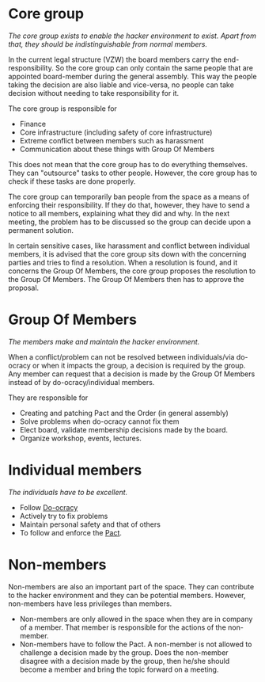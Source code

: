 # Core group

*The core group exists to enable the hacker environment to exist. Apart from that, they should be indistinguishable from normal members.*

In the current legal structure (VZW) the board members carry the end-responsibility. So the core group can only contain the same people that are appointed board-member during the general assembly. This way the people taking the decision are also liable and vice-versa,
no people can take decision without needing to take responsibility for it.

The core group is responsible for

  * Finance     
  * Core infrastructure (including safety of core infrastructure)
  * Extreme conflict between members such as harassment
  * Communication about these things with Group Of Members

This does not mean that the core group has to do everything themselves. They can "outsource" tasks to other people. However, the core group has to check if these tasks are done properly.

The core group can temporarily ban people from the space as a means of enforcing their responsibility. If they do that, however, they have to send a notice to all members, explaining what they did and why. In the next meeting, the problem has to be discussed so the group can decide upon a permanent solution.

In certain sensitive cases, like harassment and conflict between individual members, it is advised that the core group sits down with the concerning parties and tries to find a resolution. When a resolution is found, and it concerns the Group Of Members, the core group proposes the resolution to the Group Of Members. The Group Of Members then has to approve the proposal.
      
# Group Of Members

*The members make and maintain the hacker environment.*

When a conflict/problem can not be resolved between individuals/via do-ocracy or when it impacts the group, a decision is required by the group. Any member can request that a decision is made by the Group Of Members instead of by do-ocracy/individual members.

They are responsible for

 - Creating and patching Pact and the Order (in general assembly)
 - Solve problems when do-ocracy cannot fix them
 - Elect board, validate membership decisions made by the board.
 - Organize workshop, events, lectures.

# Individual members

*The individuals have to be excellent.*

 - Follow [Do-ocracy](do-ocracy.md)
 - Actively try to fix problems
 - Maintain personal safety and that of others
 - To follow and enforce the [Pact](../pact/README.md).

# Non-members

Non-members are also an important part of the space. They can contribute to the hacker environment and they can be potential members. However, non-members have less privileges than members.

 - Non-members are only allowed in the space when they are in company of a member. That member is responsible for the actions of the non-member.
 - Non-members have to follow the Pact. A non-member is not allowed to challenge a decision made by the group. Does the non-member disagree with a decision made by the group, then he/she should become a member and bring the topic forward on a meeting.

